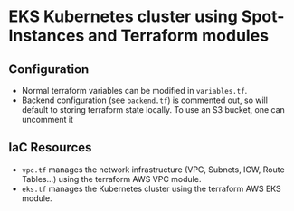 # EKS Kubernetes cluster using Spot-Instances and Terraform modules

## Configuration
- Normal terraform variables can be modified in `variables.tf`.
- Backend configuration (see `backend.tf`) is commented out, so will default to storing terraform state locally. To use an S3 bucket, one can uncomment it

## IaC Resources
- `vpc.tf` manages the network infrastructure (VPC, Subnets, IGW, Route Tables...) using the terraform AWS VPC module.
- `eks.tf` manages the Kubernetes cluster using the terraform AWS EKS module.
